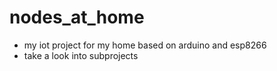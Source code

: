 # nodes_at_home
* my iot project for my home based on arduino and esp8266
* take a look into subprojects
